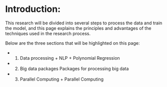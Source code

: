 # Introduction:
This research will be divided into several steps to process the data and train the model, and this page explains the principles and advantages of the techniques used in the research process.

Below are the three sections that will be highlighted on this page:
- 1. Data processing + NLP + Polynomial Regression
- 2. Big data packages Packages for processing big data
- 3. Parallel Computing + Parallel Computing
